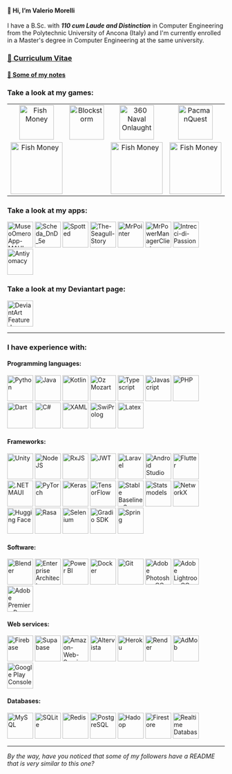 #### 👋 Hi, I’m Valerio Morelli

I have a B.Sc. with ***110 cum Laude and Distinction*** in Computer Engineering from the Polytechnic University of Ancona (Italy) and I'm currently enrolled in a Master's degree in Computer Engineering at the same university.

### [📄 Curriculum Vitae](https://github.com/user-attachments/files/18718471/Valerio.Morelli.-.Curriculum.Vitae.Signed.pdf)
#### [📒 Some of my notes](https://github.com/MrPio/UNI-Notes)

### Take a look at my games:

<table style="width: 100%; border: none;" cellspacing="0" cellpadding="0" border="0">
  <tr>
    <td align="center"><a href="https://github.com/MrPio/FishMoney"><img src="https://github.com/user-attachments/assets/067810bc-1f5e-47ee-827e-15ab26822c56" height="80rem" width="80rem" title="Fish Money"></a></td>
    <td align="center"><a href="https://github.com/MrPio/Blockstorm"><img src="https://github.com/user-attachments/assets/b25160bf-b3de-4fd7-b4ab-c0dff8d93c25" height="80rem" width="80rem" title="Blockstorm"></a></td>
    <td align="center"><a href="https://github.com/MrPio/360-Naval-Onslaught"><img src="https://github.com/user-attachments/assets/19f8704f-c765-4eef-bafd-8f547ff5f288" height="80rem" width="80rem" title="360 Naval Onlaught"></a></td>
    <td align="center"><a href="https://github.com/MrPio/PacmanQuest"><img src="https://github.com/user-attachments/assets/7e41eaf1-cf31-4c9e-96f0-d93a1abc4d5e" height="80rem" width="80rem" title="PacmanQuest"></a></td>
    <td align="center"><a href="https://github.com/MrPio/MrMiner/"><img src="https://github.com/user-attachments/assets/d1026757-3fae-49b7-b6cd-01c0f2e5e3af" height="80rem" width="50rem" title="MrMiner"></a></td>
    <td align="center"><a href="https://github.com/MrPio/CookieClicker-replica-"><img src="https://github.com/user-attachments/assets/9eda378a-7741-4ca1-b92d-7c804dfa4bf1" height="80rem" width="80rem" title="Cookie Clicker"></a></td>
  </tr>
  <tr>
    <td align="center"><a href="https://play.unity.com/en/games/98842023-8746-42f8-8bf1-205171d73e2c/fish-money"><img src="https://github.com/user-attachments/assets/b7ff7bff-9076-4b67-bc96-ca446499f532" width="120rem" title="Fish Money"></a></td>
    <td align="center"></td>
    <td align="center"><a href="https://play.unity.com/en/games/3e848b90-ba30-413f-a65e-62e459a52077/360-naval-onslaught"><img src="https://github.com/user-attachments/assets/b7ff7bff-9076-4b67-bc96-ca446499f532" width="120rem" title="Fish Money"></a></td>
    <td align="center"><a href="https://play.unity.com/en/games/d8005ead-716d-43c7-aecb-437ca361a443/pacman-quest"><img src="https://github.com/user-attachments/assets/b7ff7bff-9076-4b67-bc96-ca446499f532" width="120rem" title="Fish Money"></a></td>
    <td align="center"></td>
    <td align="center"></td>
  </tr>
</table>

### Take a look at my apps:
<div>
  <a href="https://github.com/MrPio/MuseoOmeroApp-MAUI"><img src="https://github.com/user-attachments/assets/9feca4f4-ae94-41b5-a5c1-23117d982f76" height="60rem" title="MuseoOmeroApp-MAUI"></a>
  <a href="https://github.com/MrPio/Scheda_DnD_5e"><img src="https://github.com/user-attachments/assets/588583db-d625-4040-af8a-253d6311efbc" height="60rem" title="Scheda_DnD_5e"></a>
  <a href="https://github.com/MrPio/Spotted-Kotlin"><img src="https://github.com/user-attachments/assets/156791bc-88ed-442d-9dbe-631037be89f4" height="60rem" title="Spotted"></a>
  <a href="https://github.com/MrPio/The-Seagull-Story"><img src="https://github.com/user-attachments/assets/7f3d6c31-a1eb-4e27-b4f2-9139b59d5538" height="60rem" title="The-Seagull-Story"></a>
  <a href="https://github.com/MrPio/MrPointer"><img src="https://github.com/user-attachments/assets/9acef4d7-4a75-4c50-8363-ccafbc311f3d" height="60rem" title="MrPointer"></a>
  <a href="https://github.com/MrPio/MrPowerManagerClient"><img src="https://github.com/user-attachments/assets/d37109a2-b183-4fbc-98a5-26b607bc33c2" height="60rem" title="MrPowerManagerClient"></a>
  <a href="https://github.com/MrPio/Intrecci-di-Passione"><img src="https://github.com/user-attachments/assets/0b1e1e7a-376b-40c4-86ca-b8bf3468e6ae" height="60rem" title="Intrecci-di-Passione"></a>
  <a href="https://github.com/MrPio/Antiyomacy"><img src="https://github.com/user-attachments/assets/a78a21f8-f002-4094-8b4c-479d51ab309f" height="60rem" title="Antiyomacy"></a>
</div>

### Take a look at my Deviantart page:
<div>
  <a href="https://www.deviantart.com/mrpio5/gallery/74322990/featured"><img src="https://github.com/user-attachments/assets/aab33de9-ecf3-454f-956e-562670efecd6" height="60rem" title="DeviantArt Featured"></a>
</div>


---
### I have experience with:

#### Programming languages:
<div>
  <img src="https://github.com/user-attachments/assets/774b34a3-5ac2-4272-8955-57bf0cb2763b" height="60rem" title="Python">
  <img src="https://cdn-icons-png.flaticon.com/512/5968/5968282.png" height="60rem" title="Java">
  <img src="https://github.com/user-attachments/assets/39eb95c4-22e8-4f47-b345-14395d55c771" height="60rem" title="Kotlin">
  <img src="https://github.com/user-attachments/assets/133fd6d2-dc16-431e-bd93-d7f60925e65a" height="60rem" title="Oz Mozart">
  <img src="https://github.com/user-attachments/assets/77acf964-fd00-49fe-b89a-72f062e8c31e" height="60rem" title="Typescript">
  <img src="https://github.com/user-attachments/assets/c1ef5fb7-6c4d-4412-bbb3-27b866b9a5b2" height="60rem" title="Javascript">
  <img src="https://github.com/user-attachments/assets/c8c58b8a-aa9c-43af-adaf-cf4431c47c6f" height="60rem" title="PHP">
  <img src="https://github.com/user-attachments/assets/58c8ea18-8dca-4835-8b6a-7c692de3dd2f" height="60rem" title="Dart">
  <img src="https://github.com/user-attachments/assets/e1edbce4-c92b-4dd6-b839-123cd41b2fdf" height="60rem" title="C#">
  <img src="https://github.com/user-attachments/assets/d3c5d98c-e484-490f-92b7-af6494a55d84" height="60rem" title="XAML">
  <img src="https://cdn.icon-icons.com/icons2/2107/PNG/512/file_type_prolog_icon_130230.png" height="60rem" title="SwiProlog">
  <img src="https://github.com/user-attachments/assets/f435bae4-2970-4a87-8b74-64709d6c686a" height="60rem" title="Latex">
</div>

#### Frameworks:
<div>
  <img src="https://user-images.githubusercontent.com/61319844/156958898-1f821b0d-21a8-444c-bc01-3cc3f49a44e8.png" height="60rem" title="Unity">
  <img src="https://upload.wikimedia.org/wikipedia/commons/d/d9/Node.js_logo.svg" height="60rem" title="NodeJS">
  <img src="https://rxjs.dev/generated/images/marketing/home/Rx_Logo-512-512.png" height="60rem" title="RxJS">
  <img src="https://cdn.worldvectorlogo.com/logos/jwt-3.svg" height="60rem" title="JWT">
  <img src="https://github.com/user-attachments/assets/751fa0ed-059f-4346-83e7-4c54a21323c8" height="60rem" title="Laravel">
  <img src="https://github.com/user-attachments/assets/9db616cf-2d40-4593-93cf-7a74631cbf26" height="60rem" title="Android Studio">
  <img src="https://web-strapi.mrmilu.com/uploads/flutter_logo_470e9f7491.png" height="60rem" title="Flutter">
  <img src="https://miro.medium.com/v2/resize:fit:400/1*r9PHaS8b0YCrOnMu9tZz9g.png" height="60rem" title=".NET MAUI">
  <img src="https://upload.wikimedia.org/wikipedia/commons/thumb/1/10/PyTorch_logo_icon.svg/640px-PyTorch_logo_icon.svg.png" height="60rem" title="PyTorch">
  <img src="https://github.com/user-attachments/assets/d2a74c09-d023-45bd-8a41-a01dc4d75400" height="60rem" title="Keras">
  <img src="https://upload.wikimedia.org/wikipedia/commons/thumb/2/2d/Tensorflow_logo.svg/1915px-Tensorflow_logo.svg.png" height="60rem" title="TensorFlow">
  <img src="https://github.com/MrPio/MrPio/assets/22773005/abadbbb3-1126-4025-b086-2370ae61318e" height="60rem" title="Stable Baselines 3">
  <img src="https://github.com/user-attachments/assets/a17659ee-459a-4c81-90ea-1733a3246dc8" height="60rem" title="Statsmodels">
  <img src="https://github.com/user-attachments/assets/c2a68dd5-154d-454e-9eb6-3a0af7a92f87" height="60rem" title="NetworkX">

  <img src="https://workable-application-form.s3.amazonaws.com/advanced/production/61557f91d9510741dc62e7f8/c3635b59-a3d2-444a-b636-a9d0061dcdde" height="60rem" title="Hugging Face">
  <img src="https://github.com/user-attachments/assets/700a1ff5-7843-464f-a78e-0dd01af74121" height="60rem" title="Rasa">
  <img src="https://github.com/user-attachments/assets/3306cf3a-4577-4f7c-ae8f-03fca21dc285" height="60rem" title="Selenium">
  <img src="https://github.com/user-attachments/assets/a1d6f7e7-f95e-4731-9947-6c2c7ecde4d4" height="60rem" title="Gradio SDK">
  <img src="https://github.com/user-attachments/assets/c60d098f-25fc-41d6-a8aa-42987f34a6ad" height="60rem" title="Spring">
</div>


#### Software:
<div>
  <img src="https://upload.wikimedia.org/wikipedia/commons/thumb/0/0c/Blender_logo_no_text.svg/768px-Blender_logo_no_text.svg.png" height="60rem" title="Blender">
  <img src="https://github.com/MrPio/MrPio/assets/22773005/4ff5946f-e536-4d7e-9c1c-a7c660b0cb27" height="60rem" title="Enterprise Architect">
  <img src="https://github.com/user-attachments/assets/dd9e42bd-c6b6-43fd-868c-6b7d4e2449a5" height="60rem" title="Power BI">
  <img src="https://github.com/user-attachments/assets/452eb402-92f2-4e11-bad1-35287f0bf0c5" height="60rem" title="Docker">
  <img src="https://upload.wikimedia.org/wikipedia/commons/thumb/3/3f/Git_icon.svg/2048px-Git_icon.svg.png" height="60rem" title="Git">
  <img src="https://github.com/user-attachments/assets/49b8d27b-644e-4220-bdf0-f8fd6fdc2c81" height="60rem" title="Adobe Photoshop CC">
  <img src="https://github.com/user-attachments/assets/dd9a6fe0-8b4c-4065-81a7-f13703687f19" height="60rem" title="Adobe Lightroom CC">
  <img src="https://github.com/user-attachments/assets/42423133-7084-4027-97f5-0fde71cdd5b7" height="60rem" title="Adobe Premiere Pro CC">
</div>

#### Web services:
<div>
  <img src="https://upload.wikimedia.org/wikipedia/commons/f/fd/Firebase_Logo_%28No_wordmark%29_%282024-%29.svg" height="60rem" title="Firebase">
  <img src="https://github.com/user-attachments/assets/2c741c6e-0062-40b3-9b76-8ed9edca4f0d" height="60rem" title="Supabase">
  <img src="https://github.com/user-attachments/assets/967d7fdd-332a-47ff-96d2-74fc5a9cd4c2" height="60rem" title="Amazon-Web-Services">
  <img src="https://github.com/user-attachments/assets/d440e6a6-b36c-459e-a6f4-3734df1f60c4" height="60rem" title="Altervista">
  <img src="https://github.com/user-attachments/assets/ae5b70b9-3484-4941-bdf5-242b877fafdd" height="60rem" title="Heroku">
  <img src="https://github.com/user-attachments/assets/1e2fd858-1567-4873-b56d-0360e8f9eca7" height="60rem" title="Render">
  <img src="https://github.com/user-attachments/assets/e463d6a4-b672-4ad6-8f43-2249ef2f49ab" height="60rem" title="AdMob">
  <img src="https://github.com/user-attachments/assets/445f0e5d-3f49-4854-8d41-0fee5d0f22bd" height="60rem" title="Google Play Console">
</div>

#### Databases:
<div>
  <img src="https://cdn-icons-png.flaticon.com/512/5968/5968313.png" height="60rem" title="MySQL">
  <img src="https://github.com/user-attachments/assets/b002ef28-9e6a-4252-b6e8-c424c7aec6f9" height="60rem" title="SQLite">
  <img src="https://www.geekandjob.com/uploads/wiki/5f6231ac011726c714dfa5bad0c05c4a4c8ad8c4.png" height="60rem" title="Redis">
  <img src="https://upload.wikimedia.org/wikipedia/commons/2/29/Postgresql_elephant.svg" height="60rem" title="PostgreSQL">
  <img src="https://cdn.worldvectorlogo.com/logos/hadoop.svg" height="60rem" title="Hadoop">
  <img src="https://github.com/user-attachments/assets/e855e3ae-c733-4948-8a50-e93ad988e011" height="60rem" title="Firestore">
  <img src="https://github.com/user-attachments/assets/214a1ed4-f427-42ac-81c5-b480c53ae6a8" height="60rem" title="Realtime Database">
</div>


<!--
#### OS:
<div>
  <img src="https://github.com/user-attachments/assets/241f38d5-0ac7-46b8-8e11-42b90812c4cb" height="60rem" title="Windows">
  <img src="https://upload.wikimedia.org/wikipedia/commons/9/9e/UbuntuCoF.svg" height="60rem" title="Ubuntu">
  <img src="https://github.com/user-attachments/assets/f1b66b25-9068-4596-9943-6d728eb6d277" height="60rem" title="LinuxLite">
  <img src="https://github.com/user-attachments/assets/e4b2f09d-df90-4d63-a714-db30c2b65d4e" height="60rem" title="Kali Linux">
</div>-->

<!--
### What I plan on learning:

<div>
  <img src="https://github.com/MrPio/MrPio/assets/22773005/97920227-b04f-4b5b-8596-d143e69c29e1" height="60rem" title="Unreal Engine">
  <img src="https://www.svgrepo.com/show/353912/ionic-icon.svg" height="60rem" title="Ionic"> 
  <img src="https://upload.wikimedia.org/wikipedia/commons/thumb/9/91/Electron_Software_Framework_Logo.svg/2048px-Electron_Software_Framework_Logo.svg.png" height="60rem" title="Electron">
  <img src="https://www.geekandjob.com/uploads/wiki/5fd2279663a119d26b5924521938d9eb.png" height="60rem" title="Apache Cordova"> 
  <img src="https://www.raspberryitaly.com/wp-content/uploads/2015/04/Arch-linux-logo.png" height="60rem" title="Arch Linux">
</div>-->

---
*By the way, have you noticed that some of my followers have a README that is very similar to this one?* <!--*A bit of a coincidence, don't you think?*-->
